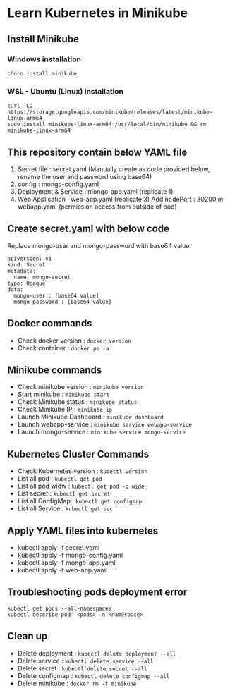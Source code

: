 # Learn Kubernetes in Minikube

## Install Minikube 
### Windows installation
```
choco install minikube
```
### WSL - Ubuntu (Linux) installation
```
curl -LO https://storage.googleapis.com/minikube/releases/latest/minikube-linux-arm64
sudo install minikube-linux-arm64 /usr/local/bin/minikube && rm minikube-linux-arm64
```
## This repository contain below YAML file
1. Secret file           : secret.yaml
                           (Manually create as code provided below, rename the user and password using base64)       
2. config                : mongo-config.yaml
3. Deployment & Service  : mongo-app.yaml
                           (replicate 1)
4. Web Application       : web-app.yaml
                           (replicate 3)
                           Add nodePort : 30200  in webapp.yaml (permission access from outside of pod) 

## Create secret.yaml with below code
Replace mongo-user and mongo-password with base64 value.
```
apiVersion: v1
kind: Secret
metadata:
  name: mongo-secret
type: Opaque
data:
  mongo-user : [base64 value]
  mongo-password : [base64 value]
```

## Docker commands
- Check docker version      : ```docker version```
- Check container           : ```docker ps -a```
  
## Minikube commands
- Check minikube version    : ```minikube version```
- Start minikube            : ```minikube start```
- Check Minikube status     : ```minikube status```
- Check Minikube IP         : ```minikube ip```
- Launch Minikube Dashboard : ```minikube dashboard```
- Launch webapp-service     : ```minikube service webapp-service```
- Launch mongo-service      : ```minikube service mongo-service```

## Kubernetes Cluster Commands
- Check Kubernetes version  : ```kubectl version```
- List all pod              : ```kubectl get pod```
- List all pod widw         : ```kubectl get pod -o wide```
- List secret               : ```kubectl get secret ```
- List all ConfigMap        : ```kubectl get configmap```
- List all Service          : ```kubectl get svc```

## Apply YAML files into kubernetes
- kubectl apply -f secret.yaml
- kubectl apply -f mongo-config.yaml
- kubectl apply -f mongo-app.yaml
- kubectl apply -f web-app.yaml

## Troubleshooting pods deployment error
```
kubectl get pods --all-namespaces
kubectl describe pod  <pods> -n <namespace>
```

## Clean up
- Delete deployment       : ```kubectl delete deployment --all```
- Delete service          : ```kubectl delete service --all ```
- Delete secret           : ```kubectl delete secret --all ```
- Delete configmap        : ```kubectl delete configmap --all```
- Delete minikube         : ```docker rm -f minikube```
